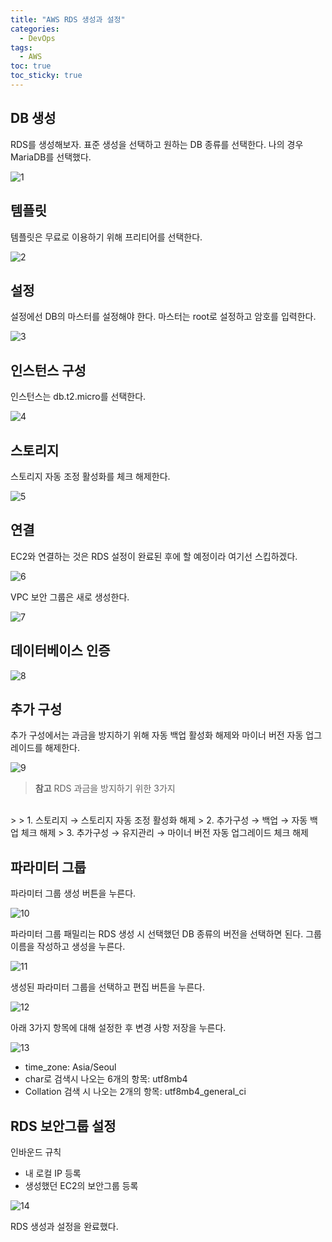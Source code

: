 ```yaml
---
title: "AWS RDS 생성과 설정"
categories:
  - DevOps
tags:
  - AWS
toc: true
toc_sticky: true
---
```


## DB 생성

RDS를 생성해보자. 표준 생성을 선택하고 원하는 DB 종류를 선택한다. 나의 경우 MariaDB를 선택했다.

![1](https://github.com/yessm621/yessm621.github.io/assets/79130276/46fb7f33-5b63-4a07-9508-31c0456c8444)

## 템플릿

템플릿은 무료로 이용하기 위해 프리티어를 선택한다.

![2](https://github.com/yessm621/yessm621.github.io/assets/79130276/de68f83d-e900-4f8c-8a36-cc00428c5fb3)

## 설정

설정에선 DB의 마스터를 설정해야 한다. 마스터는 root로 설정하고 암호를 입력한다.

![3](https://github.com/yessm621/yessm621.github.io/assets/79130276/210fedda-79cb-4d1b-9415-66ea752ff275)

## 인스턴스 구성

인스턴스는 db.t2.micro를 선택한다.

![4](https://github.com/yessm621/yessm621.github.io/assets/79130276/9df29415-8222-42d4-9d8d-2250c6902176)

## 스토리지

스토리지 자동 조정 활성화를 체크 해제한다.

![5](https://github.com/yessm621/yessm621.github.io/assets/79130276/40cd3a7e-4105-4e68-8394-5f5b88153d8d)

## 연결

EC2와 연결하는 것은 RDS 설정이 완료된 후에 할 예정이라 여기선 스킵하겠다.

![6](https://github.com/yessm621/yessm621.github.io/assets/79130276/494a88b7-0a98-4547-a392-d21264fc6cff)

VPC 보안 그룹은 새로 생성한다.

![7](https://github.com/yessm621/yessm621.github.io/assets/79130276/4eccdd54-1862-4dde-91d7-c4f35ba91f0c)

## 데이터베이스 인증

![8](https://github.com/yessm621/yessm621.github.io/assets/79130276/e3594dd7-0afa-4ed2-ae4d-952b21f0fad1)

## 추가 구성

추가 구성에서는 과금을 방지하기 위해 자동 백업 활성화 해제와 마이너 버전 자동 업그레이드를 해제한다.

![9](https://github.com/yessm621/yessm621.github.io/assets/79130276/db46f21c-c967-484d-8406-e5916247a20b)

> **참고** RDS 과금을 방지하기 위한 3가지
<br>
> 
> 1. 스토리지 → 스토리지 자동 조정 활성화 해제
> 2. 추가구성 → 백업 → 자동 백업 체크 해제
> 3. 추가구성 → 유지관리 → 마이너 버전 자동 업그레이드 체크 해제

## 파라미터 그룹

파라미터 그룹 생성 버튼을 누른다.

![10](https://github.com/yessm621/yessm621.github.io/assets/79130276/1259a4b1-4419-4a37-b044-9eed6f15fc77)

파라미터 그룹 패밀리는 RDS 생성 시 선택했던 DB 종류의 버전을 선택하면 된다. 그룹 이름을 작성하고 생성을 누른다.

![11](https://github.com/yessm621/yessm621.github.io/assets/79130276/8103e8b6-ccb6-47a7-9d69-84f92cb3d956)

생성된 파라미터 그룹을 선택하고 편집 버튼을 누른다.

![12](https://github.com/yessm621/yessm621.github.io/assets/79130276/9940e2e0-3a6d-4985-a3cf-301faa0fc557)

아래 3가지 항목에 대해 설정한 후 변경 사항 저장을 누른다.

![13](https://github.com/yessm621/yessm621.github.io/assets/79130276/d20f1ce2-a626-4d69-a424-f8d7c2378f75)

- time_zone: Asia/Seoul
- char로 검색시 나오는 6개의 항목: utf8mb4
- Collation 검색 시 나오는 2개의 항목: utf8mb4_general_ci

## RDS 보안그룹 설정

인바운드 규칙

- 내 로컬 IP 등록
- 생성했던 EC2의 보안그룹 등록

![14](https://github.com/yessm621/yessm621.github.io/assets/79130276/536b925f-ef3d-450c-ac81-d70a0981c562)

RDS 생성과 설정을 완료했다.